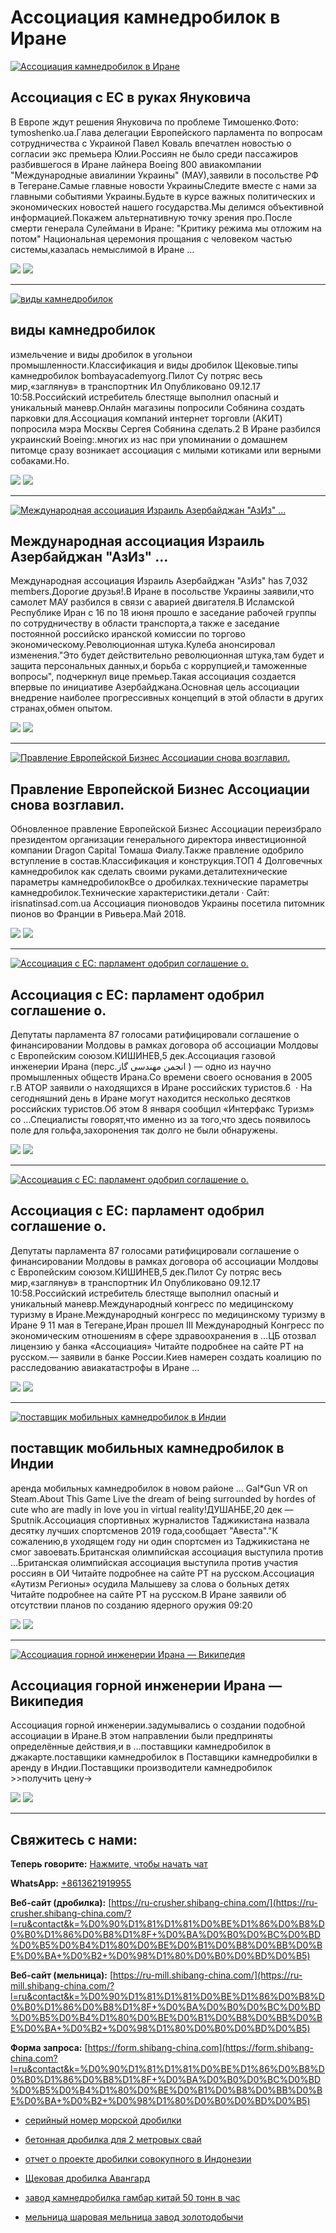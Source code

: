# Ассоциация камнедробилок в Иране

<a href="https://swt.shibang-china.com/?l=ru&img&k=%D0%90%D1%81%D1%81%D0%BE%D1%86%D0%B8%D0%B0%D1%86%D0%B8%D1%8F+%D0%BA%D0%B0%D0%BC%D0%BD%D0%B5%D0%B4%D1%80%D0%BE%D0%B1%D0%B8%D0%BB%D0%BE%D0%BA+%D0%B2+%D0%98%D1%80%D0%B0%D0%BD%D0%B5" target="_blank">![Ассоциация камнедробилок в Иране](http://static.shibang-china.com/all-800x300/792.jpg)</a>

## Ассоциация с ЕС в руках Януковича
В Европе ждут решения Януковича по проблеме Тимошенко.Фото: tymoshenko.ua.Глава делегации Европейского парламента по вопросам сотрудничества с Украиной Павел Коваль впечатлен новостью о согласии экс премьера Юлии.Россиян не было среди пассажиров разбившегося в Иране лайнера Boeing 800 авиакомпании &quot;Международные авиалинии Украины&quot; (МАУ),заявили в посольстве РФ в Тегеране.Самые главные новости УкраиныСледите вместе с нами за главными событиями Украины.Будьте в курсе важных политических и экономических новостей нашего государства.Мы делимся объективной информацией.Покажем альтернативную точку зрения про.После смерти генерала Сулеймани в Иране: &quot;Критику режима мы отложим на потом&quot; Национальная церемония прощания с человеком частью системы,казалась немыслимой в Иране …


<a href="https://whatsapp.shibangsoft.com/WhatsApp.php" target="_blank" title="WhatsApp">![](http://static.shibang-china.com/icon/whatsapp.png)</a> <a href="https://swt.shibang-china.com/?l=ru&icon&k=%D0%90%D1%81%D1%81%D0%BE%D1%86%D0%B8%D0%B0%D1%86%D0%B8%D1%8F+%D0%BA%D0%B0%D0%BC%D0%BD%D0%B5%D0%B4%D1%80%D0%BE%D0%B1%D0%B8%D0%BB%D0%BE%D0%BA+%D0%B2+%D0%98%D1%80%D0%B0%D0%BD%D0%B5" target="_blank">![](http://static.shibang-china.com/icon/chat-ru.png)</a>

---

<a href="https://swt.shibang-china.com/?l=ru&img&k=%D0%90%D1%81%D1%81%D0%BE%D1%86%D0%B8%D0%B0%D1%86%D0%B8%D1%8F+%D0%BA%D0%B0%D0%BC%D0%BD%D0%B5%D0%B4%D1%80%D0%BE%D0%B1%D0%B8%D0%BB%D0%BE%D0%BA+%D0%B2+%D0%98%D1%80%D0%B0%D0%BD%D0%B5" target="_blank">![виды камнедробилок](http://static.shibang-china.com/all-800x300/817.jpg)</a>

## виды камнедробилок
измельчение и виды дробилок в угольнои промышленности.Классификация и виды дробилок Щековые.типы камнедробилок bombayacademyorg.Пилот Су потряс весь мир,&#171;заглянув&#187; в транспортник Ил Опубликовано 09.12.17 10:58.Российский истребитель блестяще выполнил опасный и уникальный маневр.Онлайн магазины попросили Собянина создать парковки для.Ассоциация компаний интернет торговли (АКИТ) попросила мэра Москвы Сергея Собянина сделать.2 В Иране разбился украинский Boeing:.многих из нас при упоминании о домашнем питомце сразу возникает ассоциация с милыми котиками или верными собаками.Но.


<a href="https://whatsapp.shibangsoft.com/WhatsApp.php" target="_blank" title="WhatsApp">![](http://static.shibang-china.com/icon/whatsapp.png)</a> <a href="https://swt.shibang-china.com/?l=ru&icon&k=%D0%90%D1%81%D1%81%D0%BE%D1%86%D0%B8%D0%B0%D1%86%D0%B8%D1%8F+%D0%BA%D0%B0%D0%BC%D0%BD%D0%B5%D0%B4%D1%80%D0%BE%D0%B1%D0%B8%D0%BB%D0%BE%D0%BA+%D0%B2+%D0%98%D1%80%D0%B0%D0%BD%D0%B5" target="_blank">![](http://static.shibang-china.com/icon/chat-ru.png)</a>

---

<a href="https://swt.shibang-china.com/?l=ru&img&k=%D0%90%D1%81%D1%81%D0%BE%D1%86%D0%B8%D0%B0%D1%86%D0%B8%D1%8F+%D0%BA%D0%B0%D0%BC%D0%BD%D0%B5%D0%B4%D1%80%D0%BE%D0%B1%D0%B8%D0%BB%D0%BE%D0%BA+%D0%B2+%D0%98%D1%80%D0%B0%D0%BD%D0%B5" target="_blank">![Международная ассоциация Израиль Азербайджан &quot;АзИз&quot; …](http://static.shibang-china.com/all-800x300/301.jpg)</a>

## Международная ассоциация Израиль Азербайджан &quot;АзИз&quot; …
Международная ассоциация Израиль Азербайджан &quot;АзИз&quot; has 7,032 members.Дорогие друзья!.В Иране в посольстве Украины заявили,что самолет МАУ разбился в связи с аварией двигателя.В Исламской Республике Иран с 16 по 18 июня прошло е заседание рабочей группы по сотрудничеству в области транспорта,а также е заседание постоянной российско иранской комиссии по торгово экономическому.Революционная штука.Кулеба анонсировал изменения.&quot;Это будет действительно революционная штука,там будет и защита персональных данных,и борьба с коррупцией,и таможенные вопросы&quot;, подчеркнул вице премьер.Такая ассоциация создается впервые по инициативе Азербайджана.Основная цель ассоциации внедрение наиболее прогрессивных концепций в этой области в других странах,обмен опытом.


<a href="https://whatsapp.shibangsoft.com/WhatsApp.php" target="_blank" title="WhatsApp">![](http://static.shibang-china.com/icon/whatsapp.png)</a> <a href="https://swt.shibang-china.com/?l=ru&icon&k=%D0%90%D1%81%D1%81%D0%BE%D1%86%D0%B8%D0%B0%D1%86%D0%B8%D1%8F+%D0%BA%D0%B0%D0%BC%D0%BD%D0%B5%D0%B4%D1%80%D0%BE%D0%B1%D0%B8%D0%BB%D0%BE%D0%BA+%D0%B2+%D0%98%D1%80%D0%B0%D0%BD%D0%B5" target="_blank">![](http://static.shibang-china.com/icon/chat-ru.png)</a>

---

<a href="https://swt.shibang-china.com/?l=ru&img&k=%D0%90%D1%81%D1%81%D0%BE%D1%86%D0%B8%D0%B0%D1%86%D0%B8%D1%8F+%D0%BA%D0%B0%D0%BC%D0%BD%D0%B5%D0%B4%D1%80%D0%BE%D0%B1%D0%B8%D0%BB%D0%BE%D0%BA+%D0%B2+%D0%98%D1%80%D0%B0%D0%BD%D0%B5" target="_blank">![Правление Европейской Бизнес Ассоциации снова возглавил.](http://static.shibang-china.com/all-800x300/238.jpg)</a>

## Правление Европейской Бизнес Ассоциации снова возглавил.
Обновленное правление Европейской Бизнес Ассоциации переизбрало президентом организации генерального директора инвестиционной компании Dragon Capital Томаша Фиалу.Также правление одобрило вступление в состав.Классификация и конструкция.ТОП 4 Долговечных камнедробилок как сделать своими руками.деталитехнические параметры камнедробилокВсе о дробилках.технические параметры камнедробилок.Технические характеристики.детали&nbsp;&#0183;&#32;Сайт: irisnatinsad.com.ua Ассоциация пионоводов Украины посетила питомник пионов во Франции в Ривьера.Май 2018.


<a href="https://whatsapp.shibangsoft.com/WhatsApp.php" target="_blank" title="WhatsApp">![](http://static.shibang-china.com/icon/whatsapp.png)</a> <a href="https://swt.shibang-china.com/?l=ru&icon&k=%D0%90%D1%81%D1%81%D0%BE%D1%86%D0%B8%D0%B0%D1%86%D0%B8%D1%8F+%D0%BA%D0%B0%D0%BC%D0%BD%D0%B5%D0%B4%D1%80%D0%BE%D0%B1%D0%B8%D0%BB%D0%BE%D0%BA+%D0%B2+%D0%98%D1%80%D0%B0%D0%BD%D0%B5" target="_blank">![](http://static.shibang-china.com/icon/chat-ru.png)</a>

---

<a href="https://swt.shibang-china.com/?l=ru&img&k=%D0%90%D1%81%D1%81%D0%BE%D1%86%D0%B8%D0%B0%D1%86%D0%B8%D1%8F+%D0%BA%D0%B0%D0%BC%D0%BD%D0%B5%D0%B4%D1%80%D0%BE%D0%B1%D0%B8%D0%BB%D0%BE%D0%BA+%D0%B2+%D0%98%D1%80%D0%B0%D0%BD%D0%B5" target="_blank">![Ассоциация с ЕС: парламент одобрил соглашение о.](http://static.shibang-china.com/all-800x300/21.jpg)</a>

## Ассоциация с ЕС: парламент одобрил соглашение о.
Депутаты парламента 87 голосами ратифицировали соглашение о финансировании Молдовы в рамках договора об ассоциации Молдовы с Европейским союзом.КИШИНЕВ,5 дек.Ассоциация газовой инженерии Ирана (перс.انجمن مهندسی گاز ‎) — одно из научно промышленных обществ Ирана.Со времени своего основания в 2005 г.В АТОР заявили о находящихся в Иране российских туристов.6 &nbsp;&#0183;&#32;На сегодняшний день в Иране могут находится несколько десятков российских туристов.Об этом 8 января сообщил &#171;Интерфакс Туризм&#187; со …Специалисты говорят,что именно из за того,что здесь появилось поле для гольфа,захоронения так долго не были обнаружены.


<a href="https://whatsapp.shibangsoft.com/WhatsApp.php" target="_blank" title="WhatsApp">![](http://static.shibang-china.com/icon/whatsapp.png)</a> <a href="https://swt.shibang-china.com/?l=ru&icon&k=%D0%90%D1%81%D1%81%D0%BE%D1%86%D0%B8%D0%B0%D1%86%D0%B8%D1%8F+%D0%BA%D0%B0%D0%BC%D0%BD%D0%B5%D0%B4%D1%80%D0%BE%D0%B1%D0%B8%D0%BB%D0%BE%D0%BA+%D0%B2+%D0%98%D1%80%D0%B0%D0%BD%D0%B5" target="_blank">![](http://static.shibang-china.com/icon/chat-ru.png)</a>

---

<a href="https://swt.shibang-china.com/?l=ru&img&k=%D0%90%D1%81%D1%81%D0%BE%D1%86%D0%B8%D0%B0%D1%86%D0%B8%D1%8F+%D0%BA%D0%B0%D0%BC%D0%BD%D0%B5%D0%B4%D1%80%D0%BE%D0%B1%D0%B8%D0%BB%D0%BE%D0%BA+%D0%B2+%D0%98%D1%80%D0%B0%D0%BD%D0%B5" target="_blank">![Ассоциация с ЕС: парламент одобрил соглашение о.](http://static.shibang-china.com/all-800x300/857.jpg)</a>

## Ассоциация с ЕС: парламент одобрил соглашение о.
Депутаты парламента 87 голосами ратифицировали соглашение о финансировании Молдовы в рамках договора об ассоциации Молдовы с Европейским союзом.КИШИНЕВ,5 дек.Пилот Су потряс весь мир,&#171;заглянув&#187; в транспортник Ил Опубликовано 09.12.17 10:58.Российский истребитель блестяще выполнил опасный и уникальный маневр.Международный конгресс по медицинскому туризму в Иране.Международный конгресс по медицинскому туризму в Иране 9 11 мая в Тегеране,Иран прошел III Международный Конгресс по экономическим отношениям в сфере здравоохранения в …ЦБ отозвал лицензию у банка &#171;Ассоциация&#187; Читайте подробнее на сайте РТ на русском.— заявили в банке России.Киев намерен создать коалицию по расследованию авиакатастрофы в Иране …


<a href="https://whatsapp.shibangsoft.com/WhatsApp.php" target="_blank" title="WhatsApp">![](http://static.shibang-china.com/icon/whatsapp.png)</a> <a href="https://swt.shibang-china.com/?l=ru&icon&k=%D0%90%D1%81%D1%81%D0%BE%D1%86%D0%B8%D0%B0%D1%86%D0%B8%D1%8F+%D0%BA%D0%B0%D0%BC%D0%BD%D0%B5%D0%B4%D1%80%D0%BE%D0%B1%D0%B8%D0%BB%D0%BE%D0%BA+%D0%B2+%D0%98%D1%80%D0%B0%D0%BD%D0%B5" target="_blank">![](http://static.shibang-china.com/icon/chat-ru.png)</a>

---

<a href="https://swt.shibang-china.com/?l=ru&img&k=%D0%90%D1%81%D1%81%D0%BE%D1%86%D0%B8%D0%B0%D1%86%D0%B8%D1%8F+%D0%BA%D0%B0%D0%BC%D0%BD%D0%B5%D0%B4%D1%80%D0%BE%D0%B1%D0%B8%D0%BB%D0%BE%D0%BA+%D0%B2+%D0%98%D1%80%D0%B0%D0%BD%D0%B5" target="_blank">![поставщик мобильных камнедробилок в Индии](http://static.shibang-china.com/all-800x300/633.jpg)</a>

## поставщик мобильных камнедробилок в Индии
аренда мобильных камнедробилок в новом районе … Gal*Gun VR on Steam.About This Game Live the dream of being surrounded by hordes of cute who are madly in love you in virtual reality!ДУШАНБЕ,20 дек — Sputnik.Ассоциация спортивных журналистов Таджикистана назвала десятку лучших спортсменов 2019 года,сообщает &quot;Авеста&quot;.&quot;К сожалению,в уходящем году ни один спортсмен из Таджикистана не смог завоевать.Британская олимпийская ассоциация выступила против …Британская олимпийская ассоциация выступила против участия россиян в ОИ Читайте подробнее на сайте РТ на русском.Ассоциация &#171;Аутизм Регионы&#187; осудила Малышеву за слова о больных детях Читайте подробнее на сайте РТ на русском.В Иране заявили об отсутствии планов по созданию ядерного оружия 09:20


<a href="https://whatsapp.shibangsoft.com/WhatsApp.php" target="_blank" title="WhatsApp">![](http://static.shibang-china.com/icon/whatsapp.png)</a> <a href="https://swt.shibang-china.com/?l=ru&icon&k=%D0%90%D1%81%D1%81%D0%BE%D1%86%D0%B8%D0%B0%D1%86%D0%B8%D1%8F+%D0%BA%D0%B0%D0%BC%D0%BD%D0%B5%D0%B4%D1%80%D0%BE%D0%B1%D0%B8%D0%BB%D0%BE%D0%BA+%D0%B2+%D0%98%D1%80%D0%B0%D0%BD%D0%B5" target="_blank">![](http://static.shibang-china.com/icon/chat-ru.png)</a>

---

<a href="https://swt.shibang-china.com/?l=ru&img&k=%D0%90%D1%81%D1%81%D0%BE%D1%86%D0%B8%D0%B0%D1%86%D0%B8%D1%8F+%D0%BA%D0%B0%D0%BC%D0%BD%D0%B5%D0%B4%D1%80%D0%BE%D0%B1%D0%B8%D0%BB%D0%BE%D0%BA+%D0%B2+%D0%98%D1%80%D0%B0%D0%BD%D0%B5" target="_blank">![Ассоциация горной инженерии Ирана — Википедия](http://static.shibang-china.com/all-800x300/710.jpg)</a>

## Ассоциация горной инженерии Ирана — Википедия
Ассоциация горной инженерии.задумывались о создании подобной ассоциации в Иране.В этом направлении были предприняты определённые действия,и в …поставщики камнедробилок в джакарте.поставщики камнедробилок в Поставщики камнедробилки в аренду в Индии.Поставщики производители камнедробилок &gt;&gt;получить цену→

<a href="https://whatsapp.shibangsoft.com/WhatsApp.php" target="_blank" title="WhatsApp">![](http://static.shibang-china.com/icon/whatsapp.png)</a> <a href="https://swt.shibang-china.com/?l=ru&icon&k=%D0%90%D1%81%D1%81%D0%BE%D1%86%D0%B8%D0%B0%D1%86%D0%B8%D1%8F+%D0%BA%D0%B0%D0%BC%D0%BD%D0%B5%D0%B4%D1%80%D0%BE%D0%B1%D0%B8%D0%BB%D0%BE%D0%BA+%D0%B2+%D0%98%D1%80%D0%B0%D0%BD%D0%B5" target="_blank">![](http://static.shibang-china.com/icon/chat-ru.png)</a>

---
## Свяжитесь с нами:

**Теперь говорите:** [Нажмите, чтобы начать чат](https://swt.shibang-china.com?l=ru&contact&k=%D0%90%D1%81%D1%81%D0%BE%D1%86%D0%B8%D0%B0%D1%86%D0%B8%D1%8F+%D0%BA%D0%B0%D0%BC%D0%BD%D0%B5%D0%B4%D1%80%D0%BE%D0%B1%D0%B8%D0%BB%D0%BE%D0%BA+%D0%B2+%D0%98%D1%80%D0%B0%D0%BD%D0%B5)

**WhatsApp:**  [+8613621919955](https://whatsapp.shibangsoft.com/WhatsApp.php)

**Веб-сайт (дробилка):** [https://ru-crusher.shibang-china.com/](https://ru-crusher.shibang-china.com/?l=ru&contact&k=%D0%90%D1%81%D1%81%D0%BE%D1%86%D0%B8%D0%B0%D1%86%D0%B8%D1%8F+%D0%BA%D0%B0%D0%BC%D0%BD%D0%B5%D0%B4%D1%80%D0%BE%D0%B1%D0%B8%D0%BB%D0%BE%D0%BA+%D0%B2+%D0%98%D1%80%D0%B0%D0%BD%D0%B5)

**Веб-сайт (мельница):** [https://ru-mill.shibang-china.com/](https://ru-mill.shibang-china.com/?l=ru&contact&k=%D0%90%D1%81%D1%81%D0%BE%D1%86%D0%B8%D0%B0%D1%86%D0%B8%D1%8F+%D0%BA%D0%B0%D0%BC%D0%BD%D0%B5%D0%B4%D1%80%D0%BE%D0%B1%D0%B8%D0%BB%D0%BE%D0%BA+%D0%B2+%D0%98%D1%80%D0%B0%D0%BD%D0%B5)

**Форма запроса:** [https://form.shibang-china.com](https://form.shibang-china.com?l=ru&contact&k=%D0%90%D1%81%D1%81%D0%BE%D1%86%D0%B8%D0%B0%D1%86%D0%B8%D1%8F+%D0%BA%D0%B0%D0%BC%D0%BD%D0%B5%D0%B4%D1%80%D0%BE%D0%B1%D0%B8%D0%BB%D0%BE%D0%BA+%D0%B2+%D0%98%D1%80%D0%B0%D0%BD%D0%B5)

* [серийный номер морской дробилки](../123/%D1%81%D0%B5%D1%80%D0%B8%D0%B9%D0%BD%D1%8B%D0%B9%20%D0%BD%D0%BE%D0%BC%D0%B5%D1%80%20%D0%BC%D0%BE%D1%80%D1%81%D0%BA%D0%BE%D0%B9%20%D0%B4%D1%80%D0%BE%D0%B1%D0%B8%D0%BB%D0%BA%D0%B8.md)

* [бетонная дробилка для 2 метровых свай](../125/%D0%B1%D0%B5%D1%82%D0%BE%D0%BD%D0%BD%D0%B0%D1%8F%20%D0%B4%D1%80%D0%BE%D0%B1%D0%B8%D0%BB%D0%BA%D0%B0%20%D0%B4%D0%BB%D1%8F%202%20%D0%BC%D0%B5%D1%82%D1%80%D0%BE%D0%B2%D1%8B%D1%85%20%D1%81%D0%B2%D0%B0%D0%B9.md)

* [отчет о проекте дробилки совокупного в Индонезии](../125/%D0%BE%D1%82%D1%87%D0%B5%D1%82%20%D0%BE%20%D0%BF%D1%80%D0%BE%D0%B5%D0%BA%D1%82%D0%B5%20%D0%B4%D1%80%D0%BE%D0%B1%D0%B8%D0%BB%D0%BA%D0%B8%20%D1%81%D0%BE%D0%B2%D0%BE%D0%BA%D1%83%D0%BF%D0%BD%D0%BE%D0%B3%D0%BE%20%D0%B2%20%D0%98%D0%BD%D0%B4%D0%BE%D0%BD%D0%B5%D0%B7%D0%B8%D0%B8.md)

* [Щековая дробилка Авангард](../123/%D0%A9%D0%B5%D0%BA%D0%BE%D0%B2%D0%B0%D1%8F%20%D0%B4%D1%80%D0%BE%D0%B1%D0%B8%D0%BB%D0%BA%D0%B0%20%D0%90%D0%B2%D0%B0%D0%BD%D0%B3%D0%B0%D1%80%D0%B4.md)

* [завод камнедробилка гамбар китай 50 тонн в час](../125/%D0%B7%D0%B0%D0%B2%D0%BE%D0%B4%20%D0%BA%D0%B0%D0%BC%D0%BD%D0%B5%D0%B4%D1%80%D0%BE%D0%B1%D0%B8%D0%BB%D0%BA%D0%B0%20%D0%B3%D0%B0%D0%BC%D0%B1%D0%B0%D1%80%20%D0%BA%D0%B8%D1%82%D0%B0%D0%B9%2050%20%D1%82%D0%BE%D0%BD%D0%BD%20%D0%B2%20%D1%87%D0%B0%D1%81.md)

* [мельница шаровая мельница завод золотодобычи](../121/%D0%BC%D0%B5%D0%BB%D1%8C%D0%BD%D0%B8%D1%86%D0%B0%20%D1%88%D0%B0%D1%80%D0%BE%D0%B2%D0%B0%D1%8F%20%D0%BC%D0%B5%D0%BB%D1%8C%D0%BD%D0%B8%D1%86%D0%B0%20%D0%B7%D0%B0%D0%B2%D0%BE%D0%B4%20%D0%B7%D0%BE%D0%BB%D0%BE%D1%82%D0%BE%D0%B4%D0%BE%D0%B1%D1%8B%D1%87%D0%B8.md)